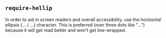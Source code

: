 ## `require-hellip`

In order to aid in screen readers and overall accessibility, use the horizontal ellipsis (… / &hellip;) character.
This is preferred (over three dots like "...") because it will get read better and won't get line-wrapped.
